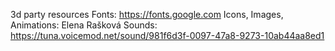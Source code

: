 3d party resources
Fonts: https://fonts.google.com 
Icons, Images, Animations: Elena Rašková
Sounds: https://tuna.voicemod.net/sound/981f6d3f-0097-47a8-9273-10ab44aa8ed1
```